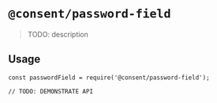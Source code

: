 # `@consent/password-field`

> TODO: description

## Usage

```
const passwordField = require('@consent/password-field');

// TODO: DEMONSTRATE API
```
